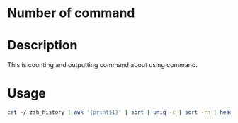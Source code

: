 Number of command
===

# Description
This is counting and outputting command about using command.  

# Usage
``` zsh
cat ~/.zsh_history | awk '{print$1}' | sort | uniq -c | sort -rn | head -3
```
